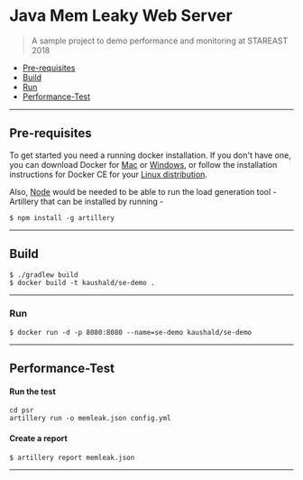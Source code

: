 # Java Mem Leaky Web Server

> A sample project to demo performance and monitoring at STAREAST 2018

* [Pre-requisites](#pre-requisites)
* [Build](#build)
* [Run](#run)
* [Performance-Test](#performance-test)

---

## Pre-requisites

To get started you need a running docker installation. If you don't have one, you can download Docker for [Mac](https://www.docker.com/docker-mac) or [Windows](https://www.docker.com/docker-windows), or follow the installation instructions for Docker CE for your [Linux distribution](https://docs.docker.com/engine/installation/#server).

Also, [Node](https://nodejs.org/en/download/) would be needed to be able to run the load generation tool - Artillery that can be installed by running -

```shell
$ npm install -g artillery  
```

---

## Build

```console
$ ./gradlew build
$ docker build -t kaushald/se-demo .
```

---

### Run

```console
$ docker run -d -p 8080:8080 --name=se-demo kaushald/se-demo
```

---

## Performance-Test

#### Run the test

```
cd psr
artillery run -o memleak.json config.yml
```

#### Create a report

```console
$ artillery report memleak.json
```

---
